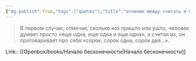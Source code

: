 ```yaml
---
{"dg-publish":true,"tags":["quotes"],"title":"отличие между считать и отмечать","date":"2021-08-14T18:23:00+03:00","modified_at":"2023-11-16T14:00:18+03:00","alias":"отличие между считать и отмечать","dg-path":"/quotes/202108141823.md","permalink":"/quotes/202108141823/","dgPassFrontmatter":true}
---
```



> В первом случае, отмечая, сколько коз пришло или ушло, человек думает просто «еще одна, еще одна и еще одна», а считая их, он проговаривает про себя «сорок, сорок одна, сорок две…».

Link:: [[Openbox/books/Начало бесконечности|Начало бесконечности]]
